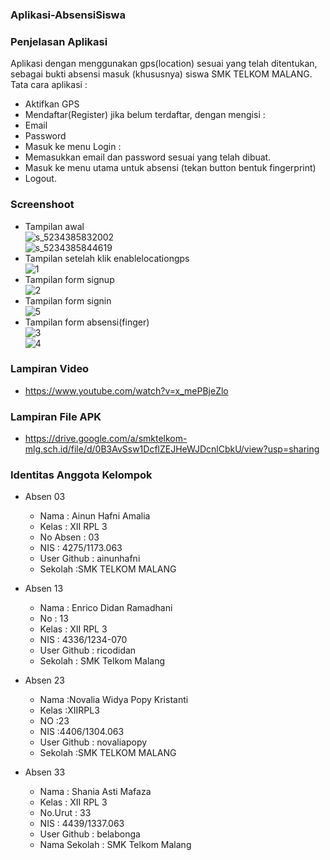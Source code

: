 ### Aplikasi-AbsensiSiswa ###

### Penjelasan Aplikasi ###






Aplikasi dengan menggunakan gps(location) sesuai yang telah ditentukan, sebagai bukti absensi masuk (khususnya) siswa SMK TELKOM MALANG. <br> 
Tata cara aplikasi :
* Aktifkan GPS
* Mendaftar(Register) jika belum terdaftar, dengan mengisi :
 * Email 
 * Password
* Masuk ke menu Login :
 * Memasukkan email dan password sesuai yang telah dibuat.
* Masuk ke menu utama untuk absensi (tekan button bentuk fingerprint)
* Logout.

### Screenshoot ###
* Tampilan awal<br>
![s_5234385832002](https://cloud.githubusercontent.com/assets/22153524/20464439/435057b2-af7a-11e6-957a-5f23e6f0469e.jpg)<br>
![s_5234385844619](https://cloud.githubusercontent.com/assets/22153524/20464456/6bab441a-af7a-11e6-908b-a8ef908a2cb0.jpg)<br>
* Tampilan setelah klik enablelocationgps<br>
![1](https://cloud.githubusercontent.com/assets/22153524/21011838/b90705be-bd85-11e6-9930-9b1db8c88976.PNG)<br>
* Tampilan form signup <br>
![2](https://cloud.githubusercontent.com/assets/22153524/21011899/0a1cfc60-bd86-11e6-991b-82eb4b4fb502.PNG)<br>
* Tampilan form signin<br>
![5](https://cloud.githubusercontent.com/assets/22153524/21011918/1819686c-bd86-11e6-8c6b-416c8433def3.PNG)<br>
* Tampilan form absensi(finger)<br>
![3](https://cloud.githubusercontent.com/assets/22153524/21011931/29072f88-bd86-11e6-9e97-1c79960a6c1d.PNG)<br>
![4](https://cloud.githubusercontent.com/assets/22153524/21011930/2906c07a-bd86-11e6-8a0e-40ae5457a781.PNG)<br>

### Lampiran Video ###
* https://www.youtube.com/watch?v=x_mePBjeZlo

### Lampiran File APK ###
* https://drive.google.com/a/smktelkom-mlg.sch.id/file/d/0B3AvSsw1DcflZEJHeWJDcnlCbkU/view?usp=sharing


### Identitas Anggota Kelompok ###
* Absen 03
  * Nama : Ainun Hafni Amalia
  * Kelas : XII RPL 3
  * No Absen : 03
  * NIS : 4275/1173.063
  * User Github : ainunhafni
  * Sekolah :SMK TELKOM MALANG

* Absen 13
  * Nama : Enrico Didan Ramadhani
  * No : 13
  * Kelas : XII RPL 3
  * NIS : 4336/1234-070
  * User Github : ricodidan
  * Sekolah : SMK Telkom Malang 

* Absen 23
  * Nama :Novalia Widya Popy Kristanti
  * Kelas :XIIRPL3
  * NO :23
  * NIS :4406/1304.063
  * User Github : novaliapopy
  * Sekolah :SMK TELKOM MALANG
  
* Absen 33
  * Nama : Shania Asti Mafaza
  * Kelas : XII RPL 3
  * No.Urut : 33
  * NIS : 4439/1337.063
  * User Github : belabonga
  * Nama Sekolah : SMK Telkom Malang
